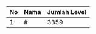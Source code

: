 | No | Nama            | Jumlah Level |
|----|-----------------|--------------|
| 1  | #    |    3359        |
